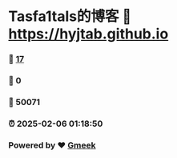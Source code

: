 # Tasfa1tals的博客 :link: https://hyjtab.github.io 
### :page_facing_up: [17](https://hyjtab.github.io/tag.html) 
### :speech_balloon: 0 
### :hibiscus: 50071 
### :alarm_clock: 2025-02-06 01:18:50 
### Powered by :heart: [Gmeek](https://github.com/Meekdai/Gmeek)
